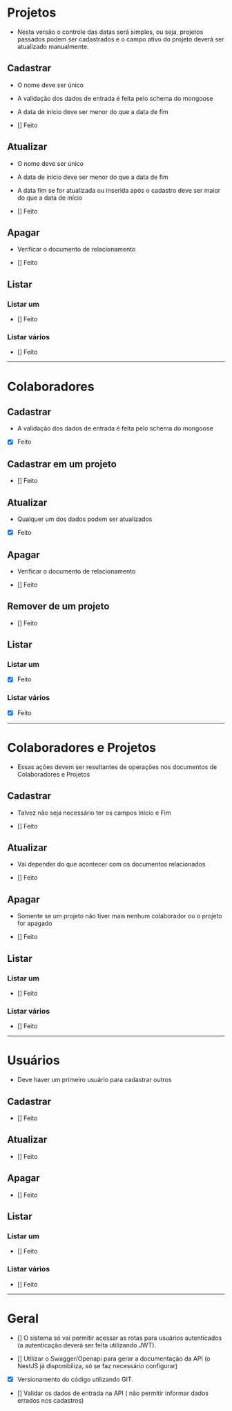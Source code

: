 # Projetos

- Nesta versão o controle das datas será simples, ou seja, projetos passados podem ser cadastrados e o campo ativo do projeto deverá ser atualizado manualmente.

## Cadastrar
- O nome deve ser único
- A validação dos dados de entrada é feita pelo schema do mongoose
- A data de início deve ser menor do que a data de fim

- [] Feito

## Atualizar

- O nome deve ser único
- A data de início deve ser menor do que a data de fim
- A data fim se for atualizada ou inserida após o cadastro deve ser maior do que a data de início 

- [] Feito

## Apagar

- Verificar o documento de relacionamento

- [] Feito

## Listar

### Listar um

- [] Feito

### Listar vários

- [] Feito

---

# Colaboradores

## Cadastrar

- A validação dos dados de entrada é feita pelo schema do mongoose

- [x] Feito

## Cadastrar em um projeto

- [] Feito

## Atualizar

- Qualquer um dos dados podem ser atualizados

- [x] Feito

## Apagar

- Verificar o documento de relacionamento 

- [] Feito

## Remover de um projeto

- [] Feito

## Listar

### Listar um

- [x] Feito

### Listar vários

- [x] Feito


---

# Colaboradores e Projetos

- Essas ações devem ser resultantes de operações nos documentos de Colaboradores e Projetos

## Cadastrar

- Talvez não seja necessário ter os campos Início e Fim

- [] Feito

## Atualizar

- Vai depender do que acontecer com os documentos relacionados

- [] Feito

## Apagar

- Somente se um projeto não tiver mais nenhum colaborador ou o projeto for apagado

- [] Feito

## Listar

### Listar um

- [] Feito

### Listar vários

- [] Feito

---

# Usuários

- Deve haver um primeiro usuário para cadastrar outros

## Cadastrar

- [] Feito

## Atualizar

- [] Feito

## Apagar

- [] Feito

## Listar

### Listar um

- [] Feito

### Listar vários

- [] Feito

---

# Geral

- [] O sistema só vai permitir acessar as rotas para usuários autenticados (a autenticação deverá ser feita utilizando JWT).

- [] Utilizar o Swagger/Openapi para gerar a documentação da API (o NestJS já disponibiliza, só se faz necessário configurar)

- [x] Versionamento do código utilizando GIT.

- [] Validar os dados de entrada na API ( não permitir informar dados errados nos cadastros)